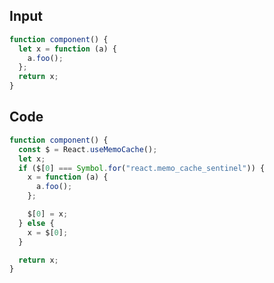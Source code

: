 
## Input

```javascript
function component() {
  let x = function (a) {
    a.foo();
  };
  return x;
}

```

## Code

```javascript
function component() {
  const $ = React.useMemoCache();
  let x;
  if ($[0] === Symbol.for("react.memo_cache_sentinel")) {
    x = function (a) {
      a.foo();
    };

    $[0] = x;
  } else {
    x = $[0];
  }

  return x;
}

```
      